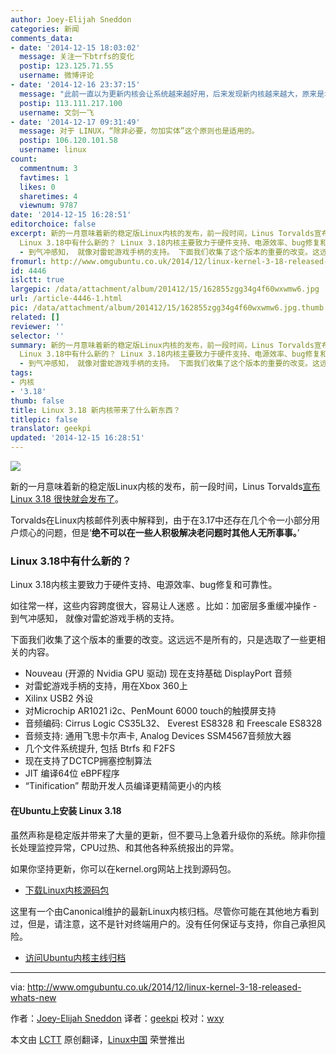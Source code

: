 ```yaml
---
author: Joey-Elijah Sneddon
categories: 新闻
comments_data:
- date: '2014-12-15 18:03:02'
  message: 关注一下btrfs的变化
  postip: 123.125.71.55
  username: 微博评论
- date: '2014-12-16 23:37:15'
  message: "此前一直以为更新内核会让系统越来越好用，后来发现新内核越来越大，原来是增加驱动支持…<br />\r\n我又没换电脑，没高级的硬件压根用不到。唉，要调试好内核与自己的笔记本还是需要内功啊-_-||"
  postip: 113.111.217.100
  username: 文剑一飞
- date: '2014-12-17 09:31:49'
  message: 对于 LINUX，“除非必要，勿加实体”这个原则也是适用的。
  postip: 106.120.101.58
  username: linux
count:
  commentnum: 3
  favtimes: 1
  likes: 0
  sharetimes: 4
  viewnum: 9787
date: '2014-12-15 16:28:51'
editorchoice: false
excerpt: 新的一月意味着新的稳定版Linux内核的发布，前一段时间，Linus Torvalds宣布Linux 3.18 很快就会发布了。 Torvalds在Linux内核邮件列表中解释到，由于在3.17中还存在几个令一小部分用户烦心的问题，但是绝不可以在一些人积极解决老问题时其他人无所事事。
  Linux 3.18中有什么新的？ Linux 3.18内核主要致力于硬件支持、电源效率、bug修复和可靠性。 如往常一样，这些内容跨度很大，容易让人迷惑 。比如：加密层多重缓冲操作
  - 到气冲感知， 就像对雷蛇游戏手柄的支持。 下面我们收集了这个版本的重要的改变。这远远不是所有的，只是选取了
fromurl: http://www.omgubuntu.co.uk/2014/12/linux-kernel-3-18-released-whats-new
id: 4446
islctt: true
largepic: /data/attachment/album/201412/15/162855zgg34g4f60wxwmw6.jpg
url: /article-4446-1.html
pic: /data/attachment/album/201412/15/162855zgg34g4f60wxwmw6.jpg.thumb.jpg
related: []
reviewer: ''
selector: ''
summary: 新的一月意味着新的稳定版Linux内核的发布，前一段时间，Linus Torvalds宣布Linux 3.18 很快就会发布了。 Torvalds在Linux内核邮件列表中解释到，由于在3.17中还存在几个令一小部分用户烦心的问题，但是绝不可以在一些人积极解决老问题时其他人无所事事。
  Linux 3.18中有什么新的？ Linux 3.18内核主要致力于硬件支持、电源效率、bug修复和可靠性。 如往常一样，这些内容跨度很大，容易让人迷惑 。比如：加密层多重缓冲操作
  - 到气冲感知， 就像对雷蛇游戏手柄的支持。 下面我们收集了这个版本的重要的改变。这远远不是所有的，只是选取了
tags:
- 内核
- '3.18'
thumb: false
title: Linux 3.18 新内核带来了什么新东西？
titlepic: false
translator: geekpi
updated: '2014-12-15 16:28:51'
---
```


![](/data/attachment/album/201412/15/162855zgg34g4f60wxwmw6.jpg)


新的一月意味着新的稳定版Linux内核的发布，前一段时间，Linus Torvalds[宣布Linux 3.18 很快就会发布了](https://lkml.org/lkml/2014/12/7/202)。


Torvalds在Linux内核邮件列表中解释到，由于在3.17中还存在几个令一小部分用户烦心的问题，但是‘**绝不可以在一些人积极解决老问题时其他人无所事事。**’


### Linux 3.18中有什么新的？


Linux 3.18内核主要致力于硬件支持、电源效率、bug修复和可靠性。


如往常一样，这些内容跨度很大，容易让人迷惑 。比如：加密层多重缓冲操作 - 到气冲感知， 就像对雷蛇游戏手柄的支持。


下面我们收集了这个版本的重要的改变。这远远不是所有的，只是选取了一些更相关的内容。


* Nouveau (开源的 Nvidia GPU 驱动) 现在支持基础 DisplayPort 音频
* 对雷蛇游戏手柄的支持，用在Xbox 360上
* Xilinx USB2 外设
* 对Microchip AR1021 i2c、PenMount 6000 touch的触摸屏支持
* 音频编码: Cirrus Logic CS35L32、 Everest ES8328 和 Freescale ES8328
* 音频支持: 通用飞思卡尔声卡, Analog Devices SSM4567音频放大器
* 几个文件系统提升, 包括 Btrfs 和 F2FS
* 现在支持了DCTCP拥塞控制算法
* JIT 编译64位 eBPF程序
* “Tinification” 帮助开发人员编译更精简更小的内核


#### 在Ubuntu上安装 Linux 3.18


虽然声称是稳定版并带来了大量的更新，但不要马上急着升级你的系统。除非你擅长处理监控异常，CPU过热、和其他各种系统报出的异常。


如果你坚持更新，你可以在kernel.org网站上找到源码包。


* [下载Linux内核源码包](https://www.kernel.org/pub/linux/kernel/v3.x/)


这里有一个由Canonical维护的最新Linux内核归档。尽管你可能在其他地方看到过，但是，请注意，这不是针对终端用户的。没有任何保证与支持，你自己承担风险。


* [访问Ubuntu内核主线归档](http://kernel.ubuntu.com/%7Ekernel-ppa/mainline/?C=N;O=D)




---


via: <http://www.omgubuntu.co.uk/2014/12/linux-kernel-3-18-released-whats-new>


作者：[Joey-Elijah Sneddon](https://plus.google.com/117485690627814051450/?rel=author) 译者：[geekpi](https://github.com/geekpi) 校对：[wxy](https://github.com/wxy)


本文由 [LCTT](https://github.com/LCTT/TranslateProject) 原创翻译，[Linux中国](http://linux.cn/) 荣誉推出